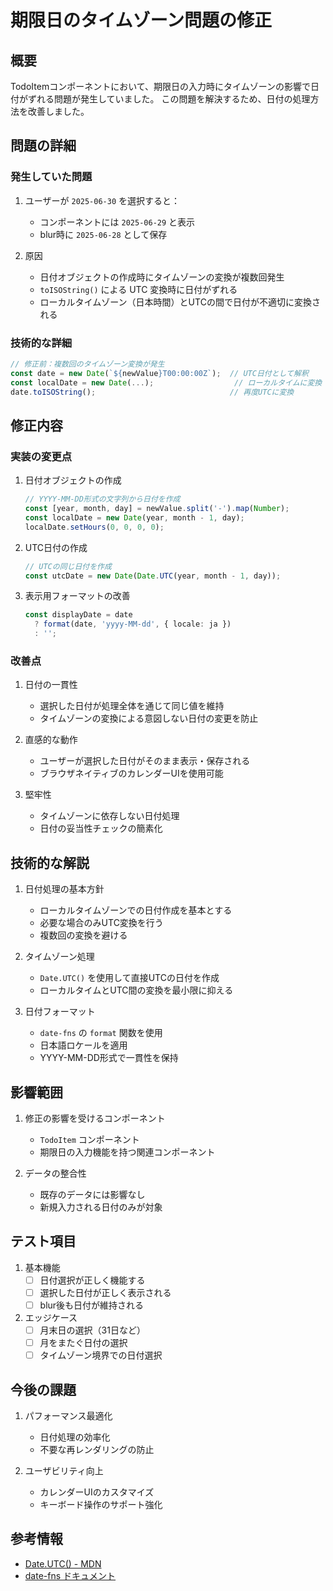 # 期限日のタイムゾーン問題の修正

## 概要

TodoItemコンポーネントにおいて、期限日の入力時にタイムゾーンの影響で日付がずれる問題が発生していました。
この問題を解決するため、日付の処理方法を改善しました。

## 問題の詳細

### 発生していた問題

1. ユーザーが `2025-06-30` を選択すると：
   - コンポーネントには `2025-06-29` と表示
   - blur時に `2025-06-28` として保存

2. 原因
   - 日付オブジェクトの作成時にタイムゾーンの変換が複数回発生
   - `toISOString()` による UTC 変換時に日付がずれる
   - ローカルタイムゾーン（日本時間）とUTCの間で日付が不適切に変換される

### 技術的な詳細

```typescript
// 修正前：複数回のタイムゾーン変換が発生
const date = new Date(`${newValue}T00:00:00Z`);  // UTC日付として解釈
const localDate = new Date(...);                  // ローカルタイムに変換
date.toISOString();                              // 再度UTCに変換
```

## 修正内容

### 実装の変更点

1. 日付オブジェクトの作成
   ```typescript
   // YYYY-MM-DD形式の文字列から日付を作成
   const [year, month, day] = newValue.split('-').map(Number);
   const localDate = new Date(year, month - 1, day);
   localDate.setHours(0, 0, 0, 0);
   ```

2. UTC日付の作成
   ```typescript
   // UTCの同じ日付を作成
   const utcDate = new Date(Date.UTC(year, month - 1, day));
   ```

3. 表示用フォーマットの改善
   ```typescript
   const displayDate = date 
     ? format(date, 'yyyy-MM-dd', { locale: ja }) 
     : '';
   ```

### 改善点

1. 日付の一貫性
   - 選択した日付が処理全体を通じて同じ値を維持
   - タイムゾーンの変換による意図しない日付の変更を防止

2. 直感的な動作
   - ユーザーが選択した日付がそのまま表示・保存される
   - ブラウザネイティブのカレンダーUIを使用可能

3. 堅牢性
   - タイムゾーンに依存しない日付処理
   - 日付の妥当性チェックの簡素化

## 技術的な解説

1. 日付処理の基本方針
   - ローカルタイムゾーンでの日付作成を基本とする
   - 必要な場合のみUTC変換を行う
   - 複数回の変換を避ける

2. タイムゾーン処理
   - `Date.UTC()` を使用して直接UTCの日付を作成
   - ローカルタイムとUTC間の変換を最小限に抑える

3. 日付フォーマット
   - `date-fns` の `format` 関数を使用
   - 日本語ロケールを適用
   - YYYY-MM-DD形式で一貫性を保持

## 影響範囲

1. 修正の影響を受けるコンポーネント
   - `TodoItem` コンポーネント
   - 期限日の入力機能を持つ関連コンポーネント

2. データの整合性
   - 既存のデータには影響なし
   - 新規入力される日付のみが対象

## テスト項目

1. 基本機能
   - [ ] 日付選択が正しく機能する
   - [ ] 選択した日付が正しく表示される
   - [ ] blur後も日付が維持される

2. エッジケース
   - [ ] 月末日の選択（31日など）
   - [ ] 月をまたぐ日付の選択
   - [ ] タイムゾーン境界での日付選択

## 今後の課題

1. パフォーマンス最適化
   - 日付処理の効率化
   - 不要な再レンダリングの防止

2. ユーザビリティ向上
   - カレンダーUIのカスタマイズ
   - キーボード操作のサポート強化

## 参考情報

- [Date.UTC() - MDN](https://developer.mozilla.org/ja/docs/Web/JavaScript/Reference/Global_Objects/Date/UTC)
- [date-fns ドキュメント](https://date-fns.org/) 